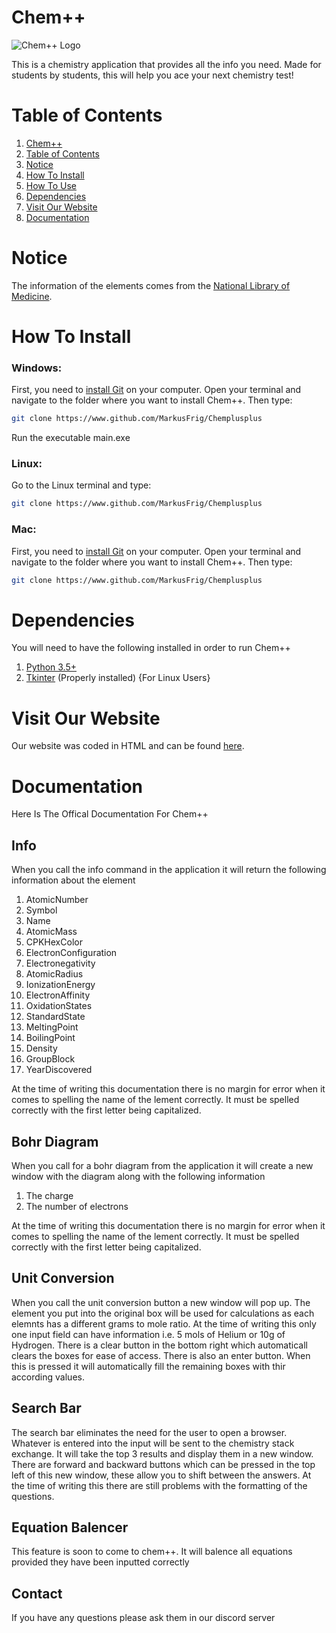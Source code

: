 # Chem++
![Chem++ Logo](https://github.com/MakusFrig/Chemplusplus/blob/main/Chem%2B%2B%20Logo/Chem%2B%2B_Secondary.png?raw=true)

This is a chemistry application that provides all the info you need. Made for students by students, this will help you ace your next chemistry test!

# Table of Contents

 1. [Chem++](#chem)
 2. [Table of Contents](#table-of-contents)
 3. [Notice](#notice)
 4. [How To Install](#how-to-install)
 5. [How To Use](#how-to-use)
 6. [Dependencies](#dependencies)
 7. [Visit Our Website](#visit-our-website)
 8. [Documentation](#documentation)



# Notice
The information of the elements comes from the [National Library of Medicine](https://pubchem.ncbi.nlm.nih.gov/periodic-table/).

# How To Install
### Windows:
First, you need to [install Git](https://www.jcchouinard.com/install-git/) on your computer.
Open your terminal and navigate to the folder where you want to install Chem++. Then type:
```sh
git clone https://www.github.com/MarkusFrig/Chemplusplus
```
Run the executable main.exe
### Linux:
Go to the Linux terminal and type:
```sh
git clone https://www.github.com/MarkusFrig/Chemplusplus
```
### Mac:
First, you need to [install Git](https://www.jcchouinard.com/install-git/) on your computer.
Open your terminal and navigate to the folder where you want to install Chem++. Then type:
```sh
git clone https://www.github.com/MarkusFrig/Chemplusplus
```
# Dependencies
You will need to have the following installed in order to run Chem++
1. [Python 3.5+](https://www.python.org/)
2. [Tkinter](https://docs.python.org/3/library/tkinter.html) (Properly installed) {For Linux Users}

# Visit Our Website
Our website was coded in HTML and can be found [here](https://chemplusplus.github.io).

# Documentation
Here Is The Offical Documentation For Chem++
## Info

When you call the info command in the application it will return the following information about the element

1. AtomicNumber
2. Symbol
3. Name
4. AtomicMass
5. CPKHexColor
6. ElectronConfiguration
7. Electronegativity
8. AtomicRadius
9. IonizationEnergy
10. ElectronAffinity
11. OxidationStates
12. StandardState
13. MeltingPoint
14. BoilingPoint
15. Density
16. GroupBlock
17. YearDiscovered

At the time of writing this documentation there is no margin for error when it comes to spelling the name of the lement correctly. It must be spelled correctly with the first letter being capitalized.

## Bohr Diagram

When you call for a bohr diagram from the application it will create a new window with the diagram along with the following information

1. The charge
2. The number of electrons

At the time of writing this documentation there is no margin for error when it comes to spelling the name of the lement correctly. It must be spelled correctly with the first letter being capitalized.

## Unit Conversion

When you call the unit conversion button a new window will pop up. The element you put into the original box will be used for calculations as each elemnts has a different grams to mole ratio. At the time of writing this only one input field can have information i.e. 5 mols of Helium or 10g of Hydrogen. There is a clear button in the bottom right which automaticall clears the boxes for ease of access. There is also an enter button. When this is pressed it will automatically fill the remaining boxes with thir according values.

## Search Bar

The search bar eliminates the need for the user to open a browser. Whatever is entered into the input will be sent to the chemistry stack exchange. It will take the top 3 results and display them in a new window. There are forward and backward buttons which can be pressed in the top left of this new window, these allow you to shift between the answers. At the time of writing this there are still problems with the formatting of the questions.

## Equation Balencer

This feature is soon to come to chem++. It will balence all equations provided they have been inputted correctly

## Contact

If you have any questions please ask them in our discord server
